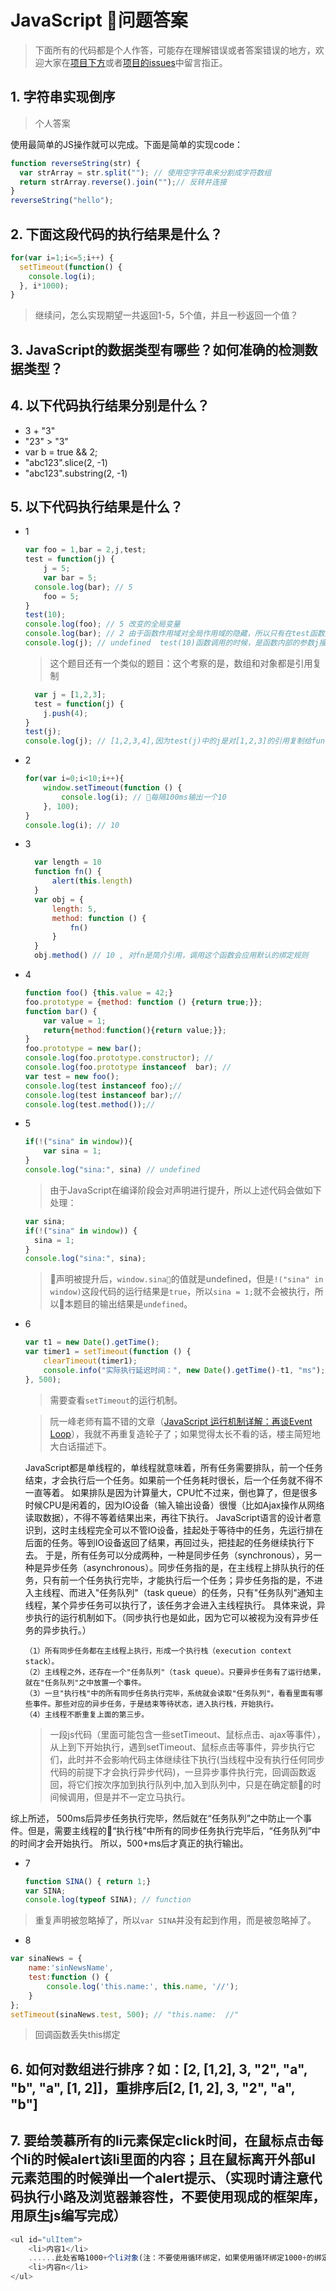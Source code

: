# JavaScript 问题答案

> 下面所有的代码都是个人作答，可能存在理解错误或者答案错误的地方，欢迎大家在[项目下方](https://github.com/springHyc/InterviewLibrary)或者[项目的issues](https://github.com/springHyc/InterviewLibrary/issues)中留言指正。

## 1. 字符串实现倒序

> 个人答案

使用最简单的JS操作就可以完成。下面是简单的实现code：

```js
function reverseString(str) {
  var strArray = str.split(""); // 使用空字符串来分割成字符数组
  return strArray.reverse().join("");// 反转并连接
}
reverseString("hello");
```

## 2. 下面这段代码的执行结果是什么？

```js
for(var i=1;i<=5;i++) {
  setTimeout(function() {
    console.log(i);
  }, i*1000);
}
```

> 继续问，怎么实现期望一共返回1-5，5个值，并且一秒返回一个值？

## 3. JavaScript的数据类型有哪些？如何准确的检测数据类型？

## 4. 以下代码执行结果分别是什么？

  * 3 + "3"
  * "23" > "3"
  * var b = true && 2;
  * "abc123".slice(2, -1)
  * "abc123".substring(2, -1)

## 5. 以下代码执行结果是什么？

* 1
  ```js
  var foo = 1,bar = 2,j,test;
  test = function(j) {
      j = 5;
      var bar = 5;
    console.log(bar); // 5
      foo = 5;
  }
  test(10);
  console.log(foo); // 5 改变的全局变量
  console.log(bar); // 2 由于函数作用域对全局作用域的隐藏，所以只有在test函数内部，bar=5,并不能影响到全局中的bar
  console.log(j); // undefined  test(10)函数调用的时候，是函数内部的参数j接收到了10，但是它也是函数作用域内的变量，并不会改变全局作用域中的j。
  ```
  > 这个题目还有一个类似的题目：这个考察的是，数组和对象都是引用复制
  ```js
    var j = [1,2,3];
    test = function(j) {
      j.push(4);
  }
  test(j);
  console.log(j); // [1,2,3,4],因为test(j)中的j是对[1,2,3]的引用复制给function(j)中的j,而在test函数内部，通过引用改变的是[1,2,3]这是数组本身，所以console.log(j); 为 [1,2,3,4]
  ```
* 2

  ```js
  for(var i=0;i<10;i++){
      window.setTimeout(function () {
          console.log(i); // 每隔100ms输出一个10
      }, 100);
  }
  console.log(i); // 10
  ```

* 3

  ```js
    var length = 10
    function fn() {
        alert(this.length)
    }
    var obj = {
        length: 5,
        method: function () {
            fn()
        }
    }
    obj.method() // 10 , 对fn是简介引用，调用这个函数会应用默认的绑定规则
  ```
* 4

  ```js
  function foo() {this.value = 42;}
  foo.prototype = {method: function () {return true;}};
  function bar() {
      var value = 1;
      return{method:function(){return value;}};
  }
  foo.prototype = new bar();
  console.log(foo.prototype.constructor); //
  console.log(foo.prototype instanceof  bar); //
  var test = new foo();
  console.log(test instanceof foo);//
  console.log(test instanceof bar);//
  console.log(test.method());//
  ```
* 5

  ```js
  if(!("sina" in window)){
      var sina = 1;
  }
  console.log("sina:", sina) // undefined
  ```

  > 由于JavaScript在编译阶段会对声明进行提升，所以上述代码会做如下处理：

    ```js
    var sina;
    if(!("sina" in window)) {
      sina = 1;
    }
    console.log("sina:", sina);
    ```
  > 声明被提升后，`window.sina`的值就是undefined，但是`!("sina" in window)`这段代码的运行结果是`true`，所以`sina = 1;`就不会被执行，所以本题目的输出结果是`undefined`。
* 6
  ```js
  var t1 = new Date().getTime();
  var timer1 = setTimeout(function () {
      clearTimeout(timer1);
      console.info("实际执行延迟时间：", new Date().getTime()-t1, "ms"); // 500+ms
  }, 500);
  ```
  > 需要查看`setTimeout`的运行机制。

  > 阮一峰老师有篇不错的文章（[JavaScript 运行机制详解：再谈Event Loop](http://www.ruanyifeng.com/blog/2014/10/event-loop.html)），我就不再重复造轮子了；如果觉得太长不看的话，楼主简短地大白话描述下。

  JavaScript都是单线程的，单线程就意味着，所有任务需要排队，前一个任务结束，才会执行后一个任务。如果前一个任务耗时很长，后一个任务就不得不一直等着。
  如果排队是因为计算量大，CPU忙不过来，倒也算了，但是很多时候CPU是闲着的，因为IO设备（输入输出设备）很慢（比如Ajax操作从网络读取数据），不得不等着结果出来，再往下执行。
  JavaScript语言的设计者意识到，这时主线程完全可以不管IO设备，挂起处于等待中的任务，先运行排在后面的任务。等到IO设备返回了结果，再回过头，把挂起的任务继续执行下去。
  于是，所有任务可以分成两种，一种是同步任务（synchronous），另一种是异步任务（asynchronous）。同步任务指的是，在主线程上排队执行的任务，只有前一个任务执行完毕，才能执行后一个任务；异步任务指的是，不进入主线程、而进入"任务队列"（task queue）的任务，只有"任务队列"通知主线程，某个异步任务可以执行了，该任务才会进入主线程执行。
  具体来说，异步执行的运行机制如下。（同步执行也是如此，因为它可以被视为没有异步任务的异步执行。）
  ```
  （1）所有同步任务都在主线程上执行，形成一个执行栈（execution context stack）。
  （2）主线程之外，还存在一个"任务队列"（task queue）。只要异步任务有了运行结果，就在"任务队列"之中放置一个事件。
  （3）一旦"执行栈"中的所有同步任务执行完毕，系统就会读取"任务队列"，看看里面有哪些事件。那些对应的异步任务，于是结束等待状态，进入执行栈，开始执行。
  （4）主线程不断重复上面的第三步。
  ```

  > 一段js代码（里面可能包含一些setTimeout、鼠标点击、ajax等事件），从上到下开始执行，遇到setTimeout、鼠标点击等事件，异步执行它们，此时并不会影响代码主体继续往下执行(当线程中没有执行任何同步代码的前提下才会执行异步代码)，一旦异步事件执行完，回调函数返回，将它们按次序加到执行队列中,加入到队列中，只是在确定额的时间候调用，但是并不一定立马执行。

综上所述， 500ms后异步任务执行完毕，然后就在“任务队列”之中防止一个事件。但是，需要主线程的“执行栈”中所有的同步任务执行完毕后，“任务队列”中的时间才会开始执行。
所以，500+ms后才真正的执行输出。

* 7
  ```js
  function SINA() { return 1;}
  var SINA;
  console.log(typeof SINA); // function
  ```

> 重复声明被忽略掉了，所以`var SINA`并没有起到作用，而是被忽略掉了。

* 8

```js
var sinaNews = {
    name:'sinNewsName',
    test:function () {
        console.log('this.name:', this.name, '//');
    }
};
setTimeout(sinaNews.test, 500); // "this.name:  //"
```

> 回调函数丢失this绑定

## 6.  如何对数组进行排序？如：[2, [1,2], 3, "2", "a", "b", "a", [1, 2]]，重排序后[2, [1, 2], 3, "2", "a", "b"]

## 7. 要给羡慕所有的li元素保定click时间，在鼠标点击每个li的时候alert该li里面的内容；且在鼠标离开外部ul元素范围的时候弹出一个alert提示、（实现时请注意代码执行小路及浏览器兼容性，不要使用现成的框架库，用原生js编写完成）

```js
<ul id="ulItem">
    <li>内容1</li>
    ......此处省略1000+个li对象(注：不要使用循环绑定，如果使用循环绑定1000+的绑定事件会很慢)......
    <li>内容n</li>
</ul>
```